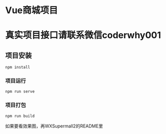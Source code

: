 # Vue商城项目

# 真实项目接口请联系微信coderwhy001

## 项目安装
```
npm install
```

### 项目运行
```
npm run serve
```

### 项目打包
```
npm run build
```

如果要看效果图，再WXSupermall2的README里
